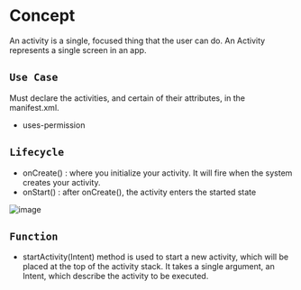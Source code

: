 # Concept
An activity is a single, focused thing that the user can do. An Activity represents a single screen in an app. 

## `Use Case`
 Must declare the activities, and certain of their attributes, in the manifest.xml.
- uses-permission 

## `Lifecycle`
- onCreate() : where you initialize your activity. It will fire when the system creates your activity.
- onStart() : after onCreate(), the activity enters the started state

![image](https://developer.android.com/images/activity_lifecycle.png)


## `Function`
- startActivity(Intent) method is used to start a new activity, which will be placed at the top of the activity stack. It takes a single argument, an Intent, which describe the activity to be executed.
